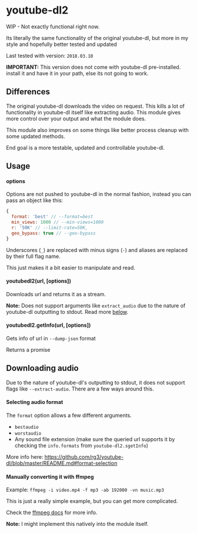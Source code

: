# youtube-dl2

WIP - Not exactly functional right now.

Its literally the same functionality of the original youtube-dl, but more in my style and hopefully better tested and updated

Last tested with version: `2018.03.10`

**IMPORTANT:** This version does not come with youtube-dl pre-installed. install it and have it in your path, else its not going to work.

## Differences

The original youtube-dl downloads the video on request. This kills a lot of functionality in youtube-dl itself like extracting audio. This module gives more control over your output and what the module does.

This module also improves on some things like better process cleanup with some updated methods.

End goal is a more testable, updated and controllable youtube-dl.

## Usage

#### options

Options are not pushed to youtube-dl in the normal fashion, instead you can pass an object like this:
```js
{
  format: 'best' // --format=best
  min_views: 1000 // --min-views=1000
  r: '50K' // --limit-rate=50K,
  geo_bypass: true // --geo-bypass
}
```
Underscores (`_`) are replaced with minus signs (`-`) and aliases are replaced by their full flag name.

This just makes it a bit easier to manipulate and read.

#### youtubedl2(url, [options])

Downloads url and returns it as a stream.

**Note:** Does not support arguments like `extract_audio` due to the nature of youtube-dl outputting to stdout. Read more [below](#downloading-audio).

#### youtubedl2.getInfo(url, [options])

Gets info of url in `--dump-json` format

Returns a promise

## Downloading audio

Due to the nature of youtube-dl's outputting to stdout, it does not support flags like `--extract-audio`. There are a few ways around this.

#### Selecting audio format

The `format` option allows a few different arguments.

- `bestaudio`
- `worstaudio`
- Any sound file extension (make sure the queried url supports it by checking the `info.formats` from `youtube-dl2.sgetInfo`)

More info here: <https://github.com/rg3/youtube-dl/blob/master/README.md#format-selection>

#### Manually converting it with ffmpeg

Example: `ffmpeg -i video.mp4 -f mp3 -ab 192000 -vn music.mp3`

This is just a really simple example, but you can get more complicated.

Check the [ffmpeg docs](https://ffmpeg.org/ffmpeg.html) for more info.

**Note:** I might implement this natively into the module itself.